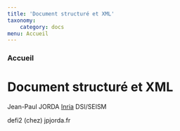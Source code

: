 ```yaml
---
title: 'Document structuré et XML'
taxonomy:
    category: docs
menu: Accueil
---
```


### Accueil

#  Document structuré et XML

 Jean-Paul JORDA [Inria](https://www.inria.fr) DSI/SEISM

defi2 (chez) jpjorda.fr
